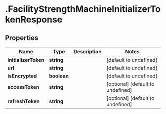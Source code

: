 # .FacilityStrengthMachineInitializerTokenResponse

## Properties

Name | Type | Description | Notes
------------ | ------------- | ------------- | -------------
**initializerToken** | **string** |  | [default to undefined]
**url** | **string** |  | [default to undefined]
**isEncrypted** | **boolean** |  | [default to undefined]
**accessToken** | **string** |  | [optional] [default to undefined]
**refreshToken** | **string** |  | [optional] [default to undefined]

